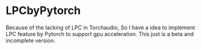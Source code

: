 # LPCbyPytorch
Because of the lacking of LPC in Torchaudio, So I have a idea to implement LPC feature by Pytorch to support gpu acceleration. This just is a beta and incomplete version.
